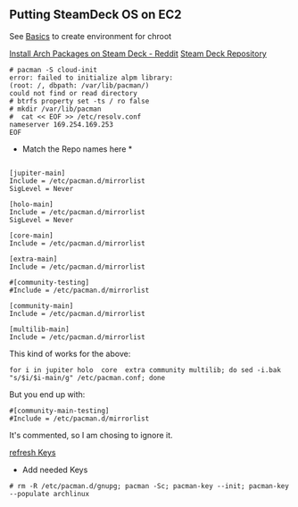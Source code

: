 ## Putting SteamDeck OS on EC2
See [Basics](https://github.com/reelieuglie/SteamDeck_Recovery_Image_Teardown/blob/main/Basics.md) to create environment for chroot

[Install Arch Packages on Steam Deck - Reddit](https://www.reddit.com/r/SteamDeck/comments/t8al0i/install_arch_packages_on_your_steam_deck/)
[Steam Deck Repository](https://steamdeck-packages.steamos.cloud/archlinux-mirror/)

```
# pacman -S cloud-init
error: failed to initialize alpm library:
(root: /, dbpath: /var/lib/pacman/)
could not find or read directory
# btrfs property set -ts / ro false
# mkdir /var/lib/pacman
#  cat << EOF >> /etc/resolv.conf
nameserver 169.254.169.253
EOF

```
* Match the Repo names here *
```

[jupiter-main]
Include = /etc/pacman.d/mirrorlist
SigLevel = Never

[holo-main]
Include = /etc/pacman.d/mirrorlist
SigLevel = Never

[core-main]
Include = /etc/pacman.d/mirrorlist

[extra-main]
Include = /etc/pacman.d/mirrorlist

#[community-testing]
#Include = /etc/pacman.d/mirrorlist

[community-main]
Include = /etc/pacman.d/mirrorlist

[multilib-main]
Include = /etc/pacman.d/mirrorlist
```
This kind of works for the above:
```
for i in jupiter holo  core  extra community multilib; do sed -i.bak "s/$i/$i-main/g" /etc/pacman.conf; done
```
But you end up with:
```
#[community-main-testing]
#Include = /etc/pacman.d/mirrorlist
```
It's commented, so I am chosing to ignore it. 

[refresh Keys](https://wiki.archlinux.org/title/Pacman/Package_signing#Resetting_all_the_keys)


* Add needed Keys
```
# rm -R /etc/pacman.d/gnupg; pacman -Sc; pacman-key --init; pacman-key --populate archlinux

